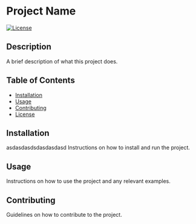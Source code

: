 # Project Name

[![License](https://img.shields.io/badge/license-MIT-blue.svg)](LICENSE)

## Description

A brief description of what this project does.

## Table of Contents

- [Installation](#installation)
- [Usage](#usage)
- [Contributing](#contributing)
- [License](#license)

## Installation
asdasdasdsdasdasdasd
Instructions on how to install and run the project.

## Usage

Instructions on how to use the project and any relevant examples.

## Contributing

Guidelines on how to contribute to the project.
